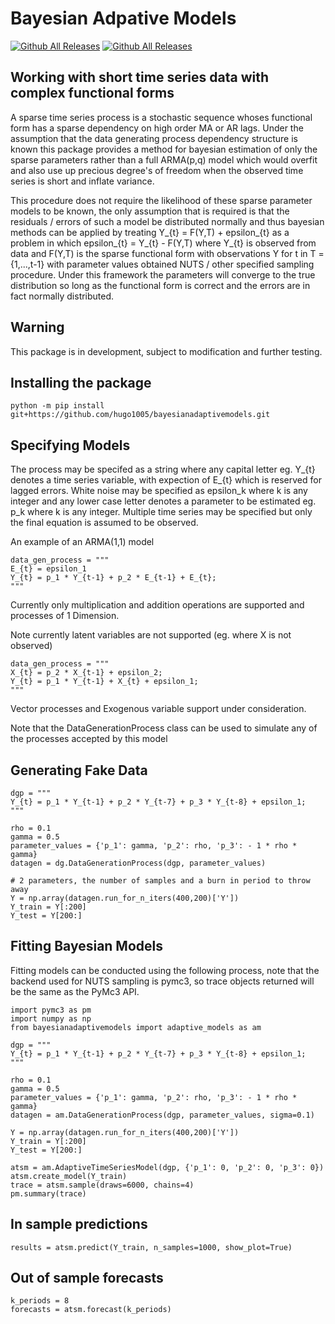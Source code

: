 # Bayesian Adpative Models

[![Github All Releases](https://img.shields.io/github/downloads/hugo1005/bayesianadaptivemodels/total.svg)]()
[![Github All Releases](https://img.shields.io/github/license/hugo1005/bayesianadaptivemodels)]()

## Working with short time series data with complex functional forms
A sparse time series process is a stochastic sequence whoses functional form has a sparse dependency on high order MA or AR lags. 
Under the assumption that the data generating process dependency structure is known this package provides a method for bayesian estimation
of only the sparse parameters rather than a full ARMA(p,q) model which would overfit and also use up precious 
degree's of freedom when the observed time series is short and inflate variance. 

This procedure does not require the likelihood of these sparse parameter models to be known, the only assumption that is required is that 
the residuals / errors of such a model be distributed normally and thus bayesian methods can be applied by treating Y_{t} = F(Y,T) + epsilon_{t}
as a problem in which epsilon_{t} = Y_{t}  - F(Y,T) where Y_{t} is observed from data and F(Y,T) is the sparse functional form with observations Y for t in T = {1,...,t-1} with parameter values obtained NUTS / other specified sampling procedure. Under this framework the parameters will converge to the true distribution so long as the functional form is correct and the errors are in fact normally distributed.

## Warning
This package is in development, subject to modification and further testing.

## Installing the package
```
python -m pip install git+https://github.com/hugo1005/bayesianadaptivemodels.git
```

## Specifying Models
The process may be specifed as a string where any capital letter eg. Y_{t} denotes a time series variable, with expection of E_{t} which is reserved for lagged errors.
White noise may be specified as epsilon_k where k is any integer and any lower case letter denotes a parameter to be estimated eg. p_k where k is any integer. Multiple time series may be specified but only the final equation is assumed to be observed. 

An example of an ARMA(1,1) model

```
data_gen_process = """
E_{t} = epsilon_1 
Y_{t} = p_1 * Y_{t-1} + p_2 * E_{t-1} + E_{t};
"""
```

Currently only multiplication and addition operations are supported and processes of 1 Dimension.

Note currently latent variables are not supported (eg. where X is not observed)

```
data_gen_process = """
X_{t} = p_2 * X_{t-1} + epsilon_2;       
Y_{t} = p_1 * Y_{t-1} + X_{t} + epsilon_1;
"""
```

Vector processes and Exogenous variable support under consideration.

Note that the DataGenerationProcess class can be used to simulate any of the processes accepted by this model

## Generating Fake Data
```
dgp = """
Y_{t} = p_1 * Y_{t-1} + p_2 * Y_{t-7} + p_3 * Y_{t-8} + epsilon_1;
"""

rho = 0.1
gamma = 0.5
parameter_values = {'p_1': gamma, 'p_2': rho, 'p_3': - 1 * rho * gamma}
datagen = dg.DataGenerationProcess(dgp, parameter_values)

# 2 parameters, the number of samples and a burn in period to throw away
Y = np.array(datagen.run_for_n_iters(400,200)['Y'])
Y_train = Y[:200]
Y_test = Y[200:]
```

## Fitting Bayesian Models
Fitting models can be conducted using the following process, note that the backend used for NUTS sampling is pymc3,
so trace objects returned will be the same as the PyMc3 API.

```
import pymc3 as pm
import numpy as np
from bayesianadaptivemodels import adaptive_models as am

dgp = """
Y_{t} = p_1 * Y_{t-1} + p_2 * Y_{t-7} + p_3 * Y_{t-8} + epsilon_1;
"""

rho = 0.1
gamma = 0.5
parameter_values = {'p_1': gamma, 'p_2': rho, 'p_3': - 1 * rho * gamma}
datagen = am.DataGenerationProcess(dgp, parameter_values, sigma=0.1)

Y = np.array(datagen.run_for_n_iters(400,200)['Y'])
Y_train = Y[:200]
Y_test = Y[200:]

atsm = am.AdaptiveTimeSeriesModel(dgp, {'p_1': 0, 'p_2': 0, 'p_3': 0})
atsm.create_model(Y_train)
trace = atsm.sample(draws=6000, chains=4)
pm.summary(trace)
```

## In sample predictions
```
results = atsm.predict(Y_train, n_samples=1000, show_plot=True)
```

## Out of sample forecasts
```
k_periods = 8
forecasts = atsm.forecast(k_periods)
```
